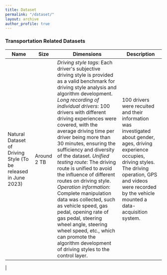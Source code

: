 ```yaml
---
title: Dataset
permalink: "/dataset/"
layout: archive
author_profile: true
---
```


### Transportation Related Datasets

| Name                    | Size        | Dimensions                                                                                                                                                                            | Description                                                                                            |
|-------------------------|-------------|---------------------------------------------------------------------------------------------------------------------------------------------------------------------------------------|--------------------------------------------------------------------------------------------------------|
| Natural Dataset of Driving Style (To be released in June 2023) | Around 2 TB | _Driving style tags_: Each driver's subjective driving style is provided as a valid benchmark for driving style analysis and algorithm development. _Long recording of individual drivers_: 100 drivers with different driving experiences were covered, with the average driving time per driver being more than 30 minutes, ensuring the sufficiency and diversity of the dataset. _Unified testing route_: The driving route is unified to avoid the influence of different routes on driving style. _Operation information_: Complete manipulation data was collected, such as vehicle speed, gas pedal, opening rate of gas pedal, steering wheel angle, steering wheel speed, etc., which can promote the algorithm development of driving styles to the control layer.| 100 drivers were recuited and their information was investigated about gender, ages, driving experience occupies, driving styles. The driving operation, GPS and videos were recorded by the vehicle mounted a data-acquisition system.  |
| 
